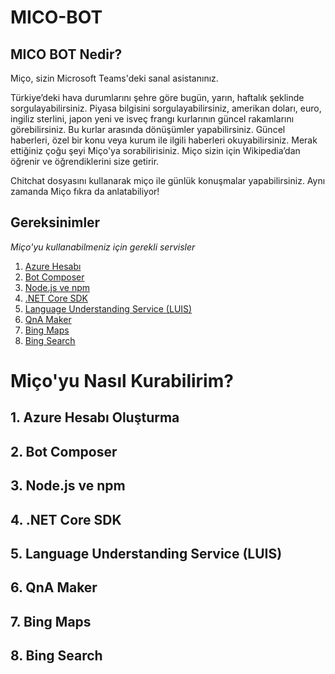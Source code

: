 # MICO-BOT
## MICO BOT Nedir?

Miço, sizin Microsoft Teams'deki sanal asistanınız.

Türkiye’deki hava durumlarını şehre göre bugün, yarın, haftalık şeklinde sorgulayabilirsiniz. Piyasa bilgisini sorgulayabilirsiniz, amerikan doları, euro, ingiliz sterlini, japon yeni ve isveç frangı kurlarının güncel rakamlarını görebilirsiniz. Bu kurlar arasında dönüşümler yapabilirsiniz. Güncel haberleri, özel bir konu veya kurum ile ilgili haberleri okuyabilirsiniz. Merak ettiğiniz çoğu şeyi Miço'ya sorabilirisiniz. Miço sizin için Wikipedia’dan öğrenir ve öğrendiklerini size getirir.

Chitchat dosyasını kullanarak miço ile günlük konuşmalar yapabilirsiniz. Aynı zamanda Miço fıkra da anlatabiliyor!

## Gereksinimler
*Miço'yu kullanabilmeniz için gerekli servisler*

1. [Azure Hesabı](#1-azure-hesabı-oluşturma)
2. [Bot Composer](#2-bot-composer)
3. [Node.js ve npm](#3-nodejs-ve-npm)
4. [.NET Core SDK](#4-net-core-sdk)
5. [Language Understanding Service (LUIS)](#5-language-understanding-service-luis)
6. [QnA Maker](#6-qna-maker)
7. [Bing Maps](#7-bing-maps)
8. [Bing Search](#8-bing-search)

# Miço'yu Nasıl Kurabilirim?

## 1. Azure Hesabı Oluşturma

## 2. Bot Composer
## 3. Node.js ve npm
## 4. .NET Core SDK
## 5. Language Understanding Service (LUIS)
## 6. QnA Maker
## 7. Bing Maps
## 8. Bing Search

